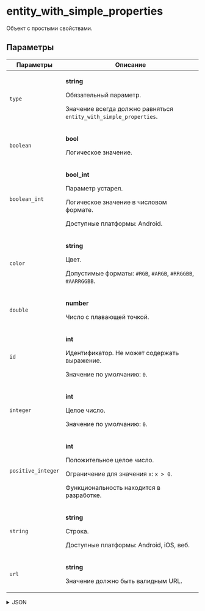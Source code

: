 # entity_with_simple_properties
Объект с простыми свойствами.

## Параметры
| Параметры | Описание |
| --- | --- |
| `type` | <p>**string**</p><p>Обязательный параметр.</p><p>Значение всегда должно равняться `entity_with_simple_properties`.</p> |
| `boolean` | <p>**bool**</p><p>Логическое значение.</p> |
| `boolean_int` | <p>**bool_int**</p><p>Параметр устарел.</p><p>Логическое значение в числовом формате.</p><p>Доступные платформы: Android.</p> |
| `color` | <p>**string**</p><p>Цвет.</p><p>Допустимые форматы: `#RGB`, `#ARGB`, `#RRGGBB`, `#AARRGGBB`.</p> |
| `double` | <p>**number**</p><p>Число с плавающей точкой.</p> |
| `id` | <p>**int**</p><p>Идентификатор. Не может содержать выражение.</p><p>Значение по умолчанию: `0`.</p> |
| `integer` | <p>**int**</p><p>Целое число.</p><p>Значение по умолчанию: `0`.</p> |
| `positive_integer` | <p>**int**</p><p>Положительное целое число.</p><p>Ограничение для значения `x`: `x > 0`.</p><p>Функциональность находится в разработке.</p> |
| `string` | <p>**string**</p><p>Строка.</p><p>Доступные платформы: Android, iOS, веб.</p> |
| `url` | <p>**string**</p><p>Значение должно быть валидным URL.</p> |

<details>
<summary>JSON</summary>

```json
{
  type*: "entity_with_simple_properties",
  boolean: "bool",
  boolean_int: "bool_int",
  color: "string",
  double: "number",
  id: "int",
  integer: "int",
  positive_integer: "int",
  string: "string",
  url: "string"
}
```
</details>

